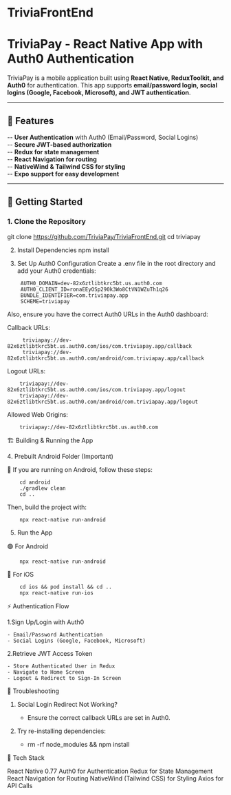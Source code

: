 # TriviaFrontEnd
# TriviaPay - React Native App with Auth0 Authentication

TriviaPay is a mobile application built using **React Native, ReduxToolkit, and Auth0** for authentication. This app supports **email/password login, social logins (Google, Facebook, Microsoft), and JWT authentication**.

---

## 📜 Features
-- **User Authentication** with Auth0 (Email/Password, Social Logins)  
-- **Secure JWT-based authorization**  
-- **Redux for state management**  
-- **React Navigation for routing**  
-- **NativeWind & Tailwind CSS for styling**  
-- **Expo support for easy development**

---

## 🚀 Getting Started

### 1. **Clone the Repository**

git clone https://github.com/TriviaPay/TriviaFrontEnd.git
        cd triviapay

2. Install Dependencies
        npm install

3. Set Up Auth0 Configuration
Create a .env file in the root directory and add your Auth0 credentials:

        AUTH0_DOMAIN=dev-82x6ztlibtkrc5bt.us.auth0.com
        AUTH0_CLIENT_ID=ronaEEyOSp290k3Wo8CtVN1WZuTh1q26
        BUNDLE_IDENTIFIER=com.triviapay.app
        SCHEME=triviapay

Also, ensure you have the correct Auth0 URLs in the Auth0 dashboard:

Callback URLs:

         triviapay://dev-82x6ztlibtkrc5bt.us.auth0.com/ios/com.triviapay.app/callback 
         triviapay://dev-82x6ztlibtkrc5bt.us.auth0.com/android/com.triviapay.app/callback

Logout URLs:

        triviapay://dev-82x6ztlibtkrc5bt.us.auth0.com/ios/com.triviapay.app/logout
        triviapay://dev-82x6ztlibtkrc5bt.us.auth0.com/android/com.triviapay.app/logout

Allowed Web Origins:

        triviapay://dev-82x6ztlibtkrc5bt.us.auth0.com

🏗️ Building & Running the App

4️. Prebuilt Android Folder (Important)

📌 If you are running on Android, follow these steps:

        cd android
        ./gradlew clean
        cd ..

Then, build the project with:

        npx react-native run-android

5. Run the App

🟢 For Android

        npx react-native run-android

🍏 For iOS

        cd ios && pod install && cd ..
        npx react-native run-ios


⚡ Authentication Flow

1.Sign Up/Login with Auth0

    - Email/Password Authentication
    - Social Logins (Google, Facebook, Microsoft)
    
2.Retrieve JWT Access Token

    - Store Authenticated User in Redux
    - Navigate to Home Screen
    - Logout & Redirect to Sign-In Screen


🔧 Troubleshooting

1. Social Login Redirect Not Working?

    - Ensure the correct callback URLs are set in Auth0.
      
2. Try re-installing dependencies:

    - rm -rf node_modules && npm install


📌 Tech Stack

React Native 0.77
Auth0 for Authentication
Redux for State Management
React Navigation for Routing
NativeWind (Tailwind CSS) for Styling
Axios for API Calls
